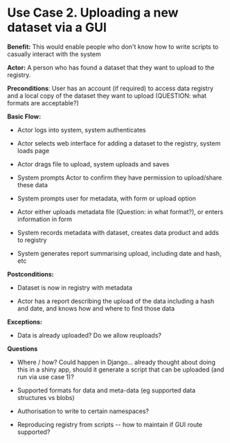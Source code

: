 Use Case 2. Uploading a new dataset via a GUI
=============================================

**Benefit:** This would enable people who don't know how to write
scripts to casually interact with the system

**Actor:** A person who has found a dataset that they want to upload to
the registry.

**Preconditions**: User has an account (if required) to access data
registry and a local copy of the dataset they want to upload (QUESTION:
what formats are acceptable?)

**Basic Flow:**

-   Actor logs into system, system authenticates

-   Actor selects web interface for adding a dataset to the registry,
    system loads page

-   Actor drags file to upload, system uploads and saves

-   System prompts Actor to confirm they have permission to upload/share
    these data

-   System prompts user for metadata, with form or upload option

-   Actor either uploads metadata file (Question: in what format?), or
    enters information in form

-   System records metadata with dataset, creates data product and adds
    to registry

-   System generates report summarising upload, including date and hash,
    etc

**Postconditions:**

-   Dataset is now in registry with metadata

-   Actor has a report describing the upload of the data including a
    hash and date, and knows how and where to find those data

**Exceptions:**

-   Data is already uploaded? Do we allow reuploads?

**Questions**

-   Where / how? Could happen in Django\... already thought about doing
    this in a shiny app, should it generate a script that can be
    uploaded (and run via use case 1)?

-   Supported formats for data and meta-data (eg supported data
    structures vs blobs)

-   Authorisation to write to certain namespaces?

-   Reproducing registry from scripts -- how to maintain if GUI route
    supported?